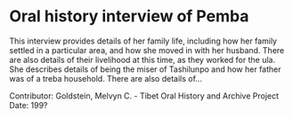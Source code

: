 # Oral history interview of Pemba


This interview provides details of her family life, including how her family settled in a particular area, and how she moved in with her husband. There are also details of their livelihood at this time, as they worked for the ula. She describes details of being the miser of Tashilunpo and how her father was of a treba household. There are also details of...


Contributor:
                        Goldstein, Melvyn C. - Tibet Oral History and Archive Project  
Date:
199?  
